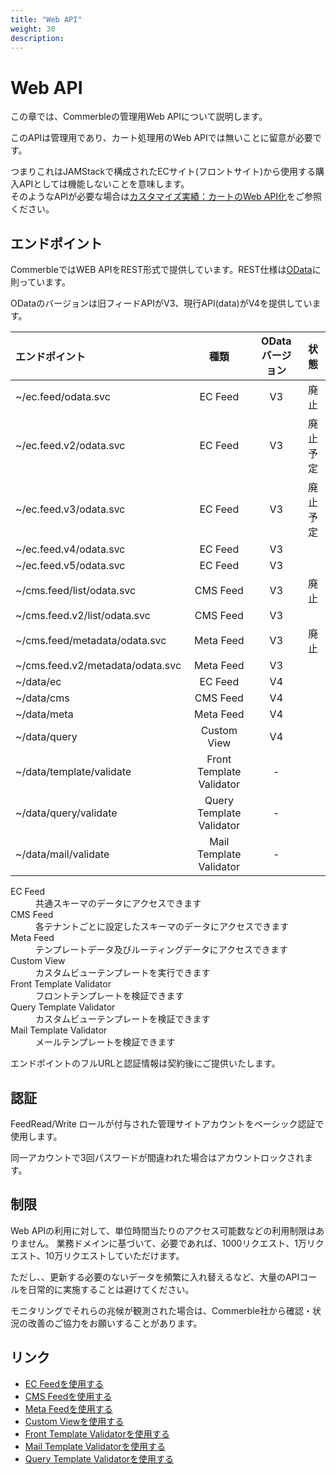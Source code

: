 ```yaml
---
title: "Web API"
weight: 30
description: 
---
```


# Web API

この章では、Commerbleの管理用Web APIについて説明します。

このAPIは管理用であり、カート処理用のWeb APIでは無いことに留意が必要です。

つまりこれはJAMStackで構成されたECサイト(フロントサイト)から使用する購入APIとしては機能しないことを意味します。  
そのようなAPIが必要な場合は[カスタマイズ実績：カートのWeb API化]をご参照ください。

## エンドポイント

CommerbleではWEB APIをREST形式で提供しています。REST仕様は[OData]に則っています。

ODataのバージョンは旧フィードAPIがV3、現行API(data)がV4を提供しています。

|          エンドポイント          |           種類           | ODataバージョン |   状態   |
| :------------------------------- | :----------------------: | :-------------: | :------: |
| ~/ec.feed/odata.svc              |         EC Feed          |       V3        |   廃止   |
| ~/ec.feed.v2/odata.svc           |         EC Feed          |       V3        | 廃止予定 |
| ~/ec.feed.v3/odata.svc           |         EC Feed          |       V3        | 廃止予定 |
| ~/ec.feed.v4/odata.svc           |         EC Feed          |       V3        |          |
| ~/ec.feed.v5/odata.svc           |         EC Feed          |       V3        |          |
| ~/cms.feed/list/odata.svc        |        CMS  Feed         |       V3        |   廃止   |
| ~/cms.feed.v2/list/odata.svc     |        CMS  Feed         |       V3        |          |
| ~/cms.feed/metadata/odata.svc    |        Meta  Feed        |       V3        |   廃止   |
| ~/cms.feed.v2/metadata/odata.svc |        Meta  Feed        |       V3        |          |
| ~/data/ec                        |         EC Feed          |       V4        |          |
| ~/data/cms                       |        CMS  Feed         |       V4        |          |
| ~/data/meta                      |        Meta Feed         |       V4        |          |
| ~/data/query                     |       Custom View        |       V4        |          |
| ~/data/template/validate         | Front Template Validator |        -        |          |
| ~/data/query/validate            | Query Template Validator |        -        |          |
| ~/data/mail/validate             | Mail Template Validator  |        -        |          |

<dl>
    <dt>EC Feed</dt>
    <dd>共通スキーマのデータにアクセスできます</dd>
    <dt>CMS Feed</dt>
    <dd>各テナントごとに設定したスキーマのデータにアクセスできます</dd>
    <dt>Meta Feed</dt>
    <dd>テンプレートデータ及びルーティングデータにアクセスできます</dd>
    <dt>Custom View</dt>
    <dd>カスタムビューテンプレートを実行できます</dd>
    <dt>Front Template Validator</dt>
    <dd>フロントテンプレートを検証できます</dd>
    <dt>Query Template Validator</dt>
    <dd>カスタムビューテンプレートを検証できます</dd>
    <dt>Mail Template Validator</dt>
    <dd>メールテンプレートを検証できます</dd>
</dl>

エンドポイントのフルURLと認証情報は契約後にご提供いたします。

## 認証

FeedRead/Write ロールが付与された管理サイトアカウントをベーシック認証で使用します。

同一アカウントで3回パスワードが間違われた場合はアカウントロックされます。

## 制限

Web APIの利用に対して、単位時間当たりのアクセス可能数などの利用制限はありません。 業務ドメインに基づいて、必要であれば、1000リクエスト、1万リクエスト、10万リクエストしていただけます。

ただし、、更新する必要のないデータを頻繁に入れ替えるなど、大量のAPIコールを日常的に実施することは避けてください。

モニタリングでそれらの兆候が観測された場合は、Commerble社から確認・状況の改善のご協力をお願いすることがあります。

## リンク

- [EC Feedを使用する](./data/#ec-feed)
- [CMS Feedを使用する](./data/#cms-feed)
- [Meta Feedを使用する](./data/#meta-feed)
- [Custom Viewを使用する](./query/)
- [Front Template Validatorを使用する](./template/#cshtml)
- [Mail Template Validatorを使用する](./template/#mail)
- [Query Template Validatorを使用する](./template/#csx)


[OData]: https://www.odata.org/ "OData"
[カスタマイズ実績：カートのWeb API化]: ../../achievement/cartapi/ "カートのWeb API化"
